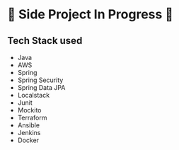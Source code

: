 # 🚧 Side Project In Progress 🚧

## Tech Stack used

- Java
- AWS
- Spring
- Spring Security
- Spring Data JPA
- Localstack
- Junit
- Mockito
- Terraform
- Ansible
- Jenkins
- Docker

